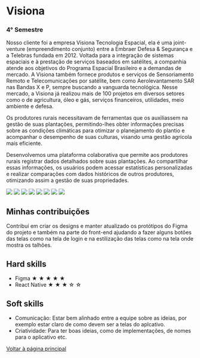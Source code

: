 # Visiona 
### 4° Semestre
Nosso cliente foi a empresa Visiona Tecnologia Espacial, ela é uma joint-venture (empreendimento conjunto) entre a Embraer Defesa & Segurança e a Telebras fundada em 2012. Voltada para a integração de sistemas espaciais e à prestação de serviços baseados em satélites, a companhia atende aos objetivos do Programa Espacial Brasileiro e a demandas de mercado. A Visiona também fornece produtos e serviços de Sensoriamento Remoto e Telecomunicações por satélite, bem como Aerolevantamento SAR nas Bandas X e P, sempre buscando a vanguarda tecnológica. Nesse mercado, a Visiona já realizou mais de 100 projetos em diversos setores como o de agricultura, óleo e gás, serviços financeiros, utilidades, meio ambiente e defesa.

Os produtores rurais necessitavam de ferramentas que os auxiliassem na gestão de suas plantações, permitindo-lhes obter informações precisas sobre as condições climáticas para otimizar o planejamento do plantio e acompanhar o desempenho de suas culturas, visando uma gestão agrícola mais eficiente.

Desenvolvemos uma plataforma colaborativa que permite aos produtores rurais registrar dados detalhados sobre suas plantações. Ao compartilhar essas informações, os usuários podem acessar estatísticas personalizadas e realizar comparações com dados históricos de outros produtores, otimizando assim a gestão de suas propriedades.

![ ](https://github.com/AnaPaulaSOliveira/Portifolio--TG/blob/main/images/create-property.gif)
![ ](https://github.com/AnaPaulaSOliveira/Portifolio--TG/blob/main/images/LoginScreen.gif)
![ ](https://github.com/AnaPaulaSOliveira/Portifolio--TG/blob/main/images/QuotationsScreen.gif)
![ ](https://github.com/AnaPaulaSOliveira/Portifolio--TG/blob/main/images/SigninScreen.gif)
![ ](https://github.com/AnaPaulaSOliveira/Portifolio--TG/blob/main/images/amostras.gif)
![ ](https://github.com/AnaPaulaSOliveira/Portifolio--TG/blob/main/images/expectativa-producao.gif)
![ ](https://github.com/AnaPaulaSOliveira/Portifolio--TG/blob/main/images/facebook-login.gif)
![ ](https://github.com/AnaPaulaSOliveira/Portifolio--TG/blob/main/images/google-login.gif)

## Minhas contribuições
Contribuí em criar os designs e manter atualizado os protótipos do Figma do projeto e também na parte do front-end ajudando a fazer alguns botões das telas como na tela de login e na estilização das telas como na tela onde mostra os talhões.

## Hard skills
- Figma ★ ★ ★ ★ ★ 
- React Native ★ ★ ★ ☆ ☆ 

## Soft skills
- Comunicação: Estar bem alinhado entre a equipe sobre as ideias, por exemplo estar claro de como devem ser a telas do aplcativo.
- Criatividade: Para ter boas ideias, como de implementações, de nomes para o aplicativo etc.


[Voltar à página principal](https://github.com/AnaPaulaSOliveira/Portifolio--TG/blob/main/README.md)
